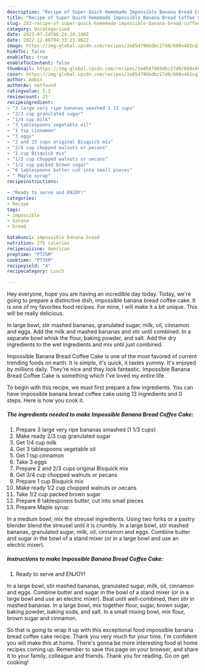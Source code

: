```yaml
---
description: "Recipe of Super Quick Homemade Impossible Banana Bread Coffee Cake"
title: "Recipe of Super Quick Homemade Impossible Banana Bread Coffee Cake"
slug: 282-recipe-of-super-quick-homemade-impossible-banana-bread-coffee-cake
category: Uncategorized
date: 2022-07-24T06:24:24.140Z
date: 2022-12-06T04:33:23.982Z
image: https://img-global.cpcdn.com/recipes/2e854796bdbc27d0/680x482cq70/impossible-banana-bread-coffee-cake-recipe-main-photo.jpg
hideToc: false
enableToc: true
enableTocContent: false
thumbnail: https://img-global.cpcdn.com/recipes/2e854796bdbc27d0/680x482cq70/impossible-banana-bread-coffee-cake-recipe-main-photo.jpg
cover: https://img-global.cpcdn.com/recipes/2e854796bdbc27d0/680x482cq70/impossible-banana-bread-coffee-cake-recipe-main-photo.jpg
author: Admin
authorAv: notfound
ratingvalue: 3.3
reviewcount: 25
recipeingredient:
- "3 large very ripe bananas smashed 1 13 cups"
- "2/3 cup granulated sugar"
- "1/4 cup milk"
- "3 tablespoons vegetable oil"
- "1 tsp cinnamon"
- "3 eggs"
- "2 and 23 cups original Bisquick mix"
- "3/4 cup chopped walnuts or pecans"
- "1 cup Bisquick mix"
- "1/2 cup chopped walnuts or oecans"
- "1/2 cup packed brown sugar"
- "6 tablespoons butter cut into small pieces"
- " Maple syrup"
recipeinstructions:

- "Ready to serve and ENJOY!"
categories:
- Recipe
tags:
- impossible
- banana
- bread

katakunci: impossible banana bread 
nutrition: 275 calories
recipecuisine: American
preptime: "PT25M"
cooktime: "PT35M"
recipeyield: "4"
recipecategory: Lunch

---
```



Hey everyone, hope you are having an incredible day today. Today, we're going to prepare a distinctive dish, impossible banana bread coffee cake. It is one of my favorites food recipes. For mine, I will make it a bit unique. This will be really delicious.

In large bowl, stir mashed bananas, granulated sugar, milk, oil, cinnamon and eggs. Add the milk and mashed bananas and stir until combined. In a separate bowl whisk the flour, baking powder, and salt. Add the dry ingredients to the wet ingredients and mix until just combined.

Impossible Banana Bread Coffee Cake is one of the most favored of current trending foods on earth. It is simple, it's quick, it tastes yummy. It's enjoyed by millions daily. They're nice and they look fantastic. Impossible Banana Bread Coffee Cake is something which I've loved my entire life.


To begin with this recipe, we must first prepare a few ingredients. You can have impossible banana bread coffee cake using 13 ingredients and 0 steps. Here is how you cook it.

<!--inarticleads1-->

##### The ingredients needed to make Impossible Banana Bread Coffee Cake:

1. Prepare 3 large very ripe bananas smashed (1 1/3 cups)
1. Make ready 2/3 cup granulated sugar
1. Get 1/4 cup milk
1. Get 3 tablespoons vegetable oil
1. Get 1 tsp cinnamon
1. Take 3 eggs
1. Prepare 2 and 2/3 cups original Bisquick mix
1. Get 3/4 cup chopped walnuts or pecans
1. Prepare 1 cup Bisquick mix
1. Make ready 1/2 cup chopped walnuts or oecans
1. Take 1/2 cup packed brown sugar
1. Prepare 6 tablespoons butter, cut into small pieces
1. Prepare  Maple syrup


In a medium bowl, mix the streusel ingredients. Using two forks or a pastry blender blend the streusel until it is crumbly. In a large bowl, stir mashed bananas, granulated sugar, milk, oil, cinnamon and eggs. Combine butter and sugar in the bowl of a stand mixer (or in a large bowl and use an electric mixer). 

<!--inarticleads2-->

##### Instructions to make Impossible Banana Bread Coffee Cake:


1. Ready to serve and ENJOY!

In a large bowl, stir mashed bananas, granulated sugar, milk, oil, cinnamon and eggs. Combine butter and sugar in the bowl of a stand mixer (or in a large bowl and use an electric mixer). Beat until well-combined, then stir in mashed bananas. In a large bowl, mix together flour, sugar, brown sugar, baking powder, baking soda, and salt. In a small mixing bowl, mix flour, brown sugar and cinnamon. 

So that is going to wrap it up with this exceptional food impossible banana bread coffee cake recipe. Thank you very much for your time. I'm confident you will make this at home. There's gonna be more interesting food at home recipes coming up. Remember to save this page on your browser, and share it to your family, colleague and friends. Thank you for reading. Go on get cooking!
